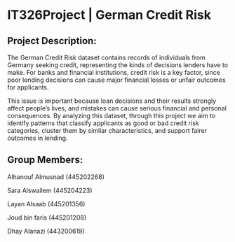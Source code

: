 # IT326Project | German Credit Risk

## Project Description:

The German Credit Risk dataset contains records of individuals from Germany seeking credit, representing the kinds of decisions lenders have to make. For banks and financial institutions, credit risk is a key factor, since poor lending decisions can cause major financial losses or unfair outcomes for applicants.

This issue is important because loan decisions and their results strongly affect people’s lives, and mistakes can cause serious financial and personal consequences. By analyzing this dataset, through this project we aim to identify patterns that classify applicants as good or bad credit risk categories, cluster them by similar characteristics, and support fairer outcomes in lending.

## Group Members:
  
Alhanouf Almusnad (445202268)

Sara Alswailem (445204223)

Layan Alsaab (445201356)

Joud bin faris (445201208)

Dhay Alanazi (443200619)
